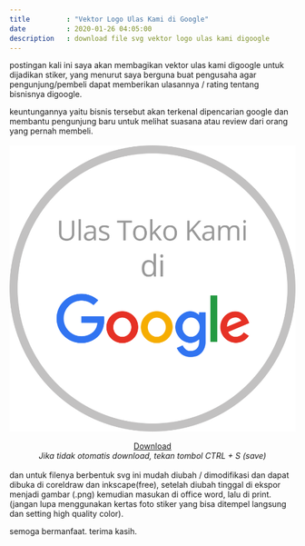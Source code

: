 ```yaml
---
title         : "Vektor Logo Ulas Kami di Google"
date          : 2020-01-26 04:05:00
description   : download file svg vektor logo ulas kami digoogle
---
```


postingan kali ini saya akan membagikan vektor ulas kami digoogle untuk dijadikan stiker, yang menurut saya berguna buat pengusaha agar pengunjung/pembeli dapat memberikan ulasannya / rating tentang bisnisnya digoogle.

keuntungannya yaitu bisnis tersebut akan terkenal dipencarian google dan membantu pengunjung baru untuk melihat suasana atau review dari orang yang pernah membeli.
<br><br>
![Ulas toko kami](/assets/post/Ulas%20Toko%20Kami%20di%20Google.png#center)
<div style='display:block;text-align:center;'><a href="http://zulfkr.my.id/external/Files/Vektor%20Ulas%20Toko%20Kami%20di%20Google.svg">Download</a><br>
<i>Jika tidak otomatis download, tekan tombol CTRL + S (save)</i></div>
<br>
dan untuk filenya berbentuk svg ini mudah diubah / dimodifikasi dan dapat dibuka di coreldraw dan inkscape(free), setelah diubah tinggal di ekspor menjadi gambar (.png) kemudian masukan di office word, lalu di print. (jangan lupa menggunakan kertas foto stiker yang bisa ditempel langsung dan setting high quality color).

semoga bermanfaat.
terima kasih.

